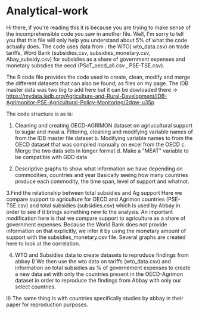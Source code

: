 # Analytical-work

Hi there, if you're reading this it is because you are trying to make sense of the incomprehensible code you saw in 
another file. Well, I'm sorry to tell you that this file will only help you understand about 5% of what the code 
actually does. The code uses data from : the WTO( wto_data.csv) on trade tariffs,
Word Bank (subsidies.csv, subsidies_monetary.csv, Abay_subsidy.csv) for subsidies as a share of government expenses and monetary subsdies
the oecd (PScT_oecd_all.csv , PSE-TSE.csv).


The R code file provides the code used to create, clean, modify and merge the different datasets that can also be found,
as files on my page. The IDB master data was two big to add here but it can be dowloaded 
there -> https://mydata.iadb.org/Agriculture-and-Rural-Development/IDB-Agrimonitor-PSE-Agricultural-Policy-Monitoring/2dqw-u35p


The code structure is as is:

1. Cleaning and creating OECD-AGRIMON dataset on agriucultural support to sugar and meat
a. Filtering, cleaning and modifying variable names of from the IDB master file dataset
b. Modifying variable names to from the OECD dataset that was compiled manually on excel from the OECD
c. Merge the two data sets in longer format
d. Make a "MEAT" variable to be compatible with GDD data

2. Descriptive graphs to show what information we have depending on commodities, countries and year
Basically seeing how many countries produce each commodity, the time span, level of support and whatnot.

3.Find the relationship between total subsidies and Ag support
Here we compare support to agriculture for OECD and Agrimon countries (PSE-TSE.csv) and total subsidies (subsidies.csv)
which is used by Abbay in order to see if it brings something new to the analysis.
An important modification here is that we compare support to agriculture as a share of government expenses.
Because the World Bank does not provide information on that explicitly, we infer it by using the monetary amount
of support with the subsidies_monetary.csv file.
Several graphs are created here to look at the correlation.

4. WTO and Subsidies data to create datasets to reproduce findings from abbay
I)
We then use the wto data on tariffs (wto_data.csv) and information on total subsidies as % of governement expenses
to create a new data set with only the countries present in the OECD-Agrimon dataset in order to reproduce the findings
from Abbay with only our select countries.

II) 
The same thing is with countries specifically studies by abbay in their paper for reproduction purposes.









